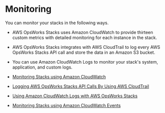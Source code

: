 # Monitoring<a name="monitoring"></a>

You can monitor your stacks in the following ways\.

+ AWS OpsWorks Stacks uses Amazon CloudWatch to provide thirteen custom metrics with detailed monitoring for each instance in the stack\.

+ AWS OpsWorks Stacks integrates with AWS CloudTrail to log every AWS OpsWorks Stacks API call and store the data in an Amazon S3 bucket\.

+ You can use Amazon CloudWatch Logs to monitor your stack's system, application, and custom logs\.


+ [Monitoring Stacks using Amazon CloudWatch](monitoring-cloudwatch.md)
+ [Logging AWS OpsWorks Stacks API Calls By Using AWS CloudTrail](monitoring-cloudtrail.md)
+ [Using Amazon CloudWatch Logs with AWS OpsWorks Stacks](monitoring-cloudwatch-logs.md)
+ [Monitoring Stacks using Amazon CloudWatch Events](monitoring-cloudwatch-events.md)